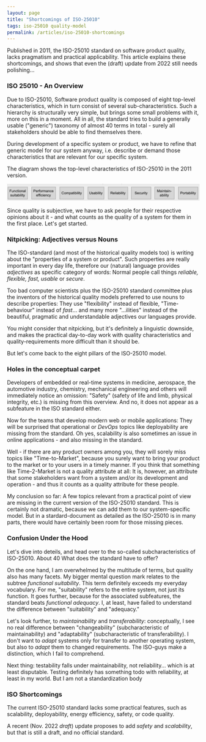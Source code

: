 ```yaml
---
layout: page
title: "Shortcomings of ISO-25010"
tags: iso-25010 quality-model
permalink: /articles/iso-25010-shortcomings
---
```


Published in 2011, the ISO-25010 standard on software product quality, lacks pragmatism and practical applicability. 
This article explains these shortcomings, and shows that even the (draft) update from 2022 still needs polishing... <i class="fa-regular fa-face-frown"></i> 


### ISO 25010 - An Overview
Due to ISO-25010, Software product quality is composed of eight top-level characteristics, which in turn consist of several sub-characteristics. 
Such a hierarchy is structurally very simple, but brings some small problems with it, more on this in a moment. 
All in all, the standard tries to build a generally usable ("generic") taxonomy of almost 40 terms in total - surely all stakeholders should be able to find themselves there. 

During development of a specific system or product, we have to refine that generic model for our system anyway, i.e. describe or demand those characteristics that are relevant for our specific system. 

The diagram shows the top-level characteristics of ISO-25010 in the 2011 version.

![ISO-25010-v2011-top-level-structure](/images/articles/iso-25010/ISO-25010-top-level-2011.png)

Since quality is subjective, we have to ask people for their respective opinions about it - and what counts as the quality of a system for them in the first place. 
Let's get started.

### Nitpicking: Adjectives versus Nouns
The ISO-standard (and most of the historical quality models too) is writing about the "properties of a system or product".
Such properties are really important in every day life, therefore our (natural) language provides _adjectives_ as specific category of words: 
Normal people call things _reliable, flexible, fast, usable_ or _secure_.

Too bad computer scientists plus the ISO-25010 standard committee plus the inventors of the historical quality models preferred to use nouns to describe properties:
They use "flexibility" instead of flexible, "Time-behaviour" instead of _fast_... and many more "...ilities" instead of the beautiful, pragmatic and understandable adjectives our languages provide.

You might consider that nitpicking, but it's definitely a linguistic downside, and makes the practical day-to-day work with quality characteristics and quality-requirements more difficult than it should be.

But let's come back to the eight pillars of the ISO-25010 model.
### Holes in the conceptual carpet
Developers of embedded or real-time systems in medicine, aerospace, the automotive industry, chemistry, mechanical engineering and others will immediately notice an omission: "Safety" (safety of life and limb, physical integrity, etc.) is missing from this overview. 
And no, it does not appear as a subfeature in the ISO standard either. 

Now for the teams that develop modern web or mobile applications: 
They will be surprised that operational or _DevOps_ topics like deployability are missing from the standard. 
Oh yes, scalability is also sometimes an issue in online applications - and also missing in the standard.

Well - if there are any product owners among you, they will sorely miss topics like "Time-to-Market", because you surely want to bring your product to the market or to your users in a timely manner. 
If you think that something like Time-2-Market is not a quality attribute at all: It is, however, an attribute that some stakeholders want from a system and/or its development and operation - and thus it counts as a quality attribute for these people.

My conclusion so far: A few topics relevant from a practical point of view are missing in the current version of the ISO-25010 standard. 
This is certainly not dramatic, because we can add them to our system-specific model. 
But in a stardard-document as detailed as the ISO-25010 is in many parts, there would have certainly been room for those missing pieces.


### Confusion Under the Hood
Let's dive into deteils, and head over to the so-called subcharacteristics of ISO-25010. 
About 40
What does the standard have to offer?


On the one hand, I am overwhelmed by the multitude of terms, but quality also has many facets. 
My bigger mental question mark relates to the subtree _functional suitability_. 
This term definitely exceeds my everyday vocabulary. 
For me, "suitability" refers to the entire system, not just its function. 
It goes further, because for the associated subfeatures, the standard beats _functional adequacy_. 
I, at least, have failed to understand the difference between "suitability" and "adequacy." 

Let's look further, to _maintainability_ and _transferability_: conceptually, I see no real difference between "changeability" (subcharacteristic of maintainability) and "adaptability" (subcharacteristic of transferability). 
I don't want to _adapt_ systems only for transfer to another operating system, but also to _adapt_ them to changed requirements. The ISO-guys make a distinction, which I fail to comprehend.

Next thing: testability falls under maintainability, not reliability... which is at least disputable. 
Testing definitely has something todo with reliability, at least in my world. 
But I am not a standardization body <i class="fa-regular fa-face-grin"></i> 



### ISO Shortcomings
The current ISO-25010 standard lacks some practical features, such as scalability, deployability, energy efficiency, safety, or code quality.

A recent (Nov. 2022 _draft_) update proposes to add _safety_ and _scalability_, but that is still a draft, and no official standard.

